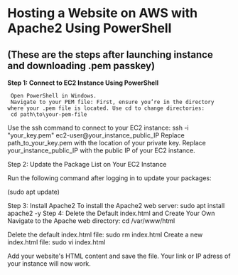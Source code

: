 # Hosting a Website on AWS with Apache2 Using PowerShell
 ## (These are the steps after launching instance and downloading .pem passkey)

**Step 1: Connect to EC2 Instance Using PowerShell**

     Open PowerShell in Windows.
     Navigate to your PEM file: First, ensure you’re in the directory where your .pem file is located. Use cd to change directories:
     cd path\to\your-pem-file

Use the ssh command to connect to your EC2 instance:
ssh -i "your_key.pem" ec2-user@your_instance_public_IP
Replace path_to_your_key.pem with the location of your private key. Replace your_instance_public_IP with the public IP of your EC2 instance.

Step 2: Update the Package List on Your EC2 Instance

Run the following command after logging in to update your packages:

(sudo apt update)

Step 3: Install Apache2
To install the Apache2 web server:
sudo apt install apache2 -y
Step 4: Delete the Default index.html and Create Your Own
Navigate to the Apache web directory:
cd /var/www/html

Delete the default index.html file:
sudo rm index.html
Create a new index.html file:
sudo vi index.html

Add your website's HTML content and save the file.
Your link or IP adress of your instance will now work.
